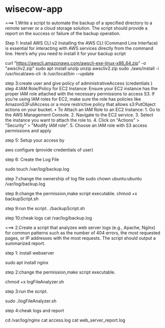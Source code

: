 # wisecow-app
===> 1.Write a script to automate the backup of a specified directory to a remote server or a cloud storage solution. The script should provide a report on the success or failure of the backup operation.

Step 1: Install AWS CLI v2 Installing the AWS CLI (Command Line Interface) is essential for interacting with AWS services directly from the command line. Here’s why you need to install it for your backup script

curl "https://awscli.amazonaws.com/awscli-exe-linux-x86_64.zip" -o "awscliv2.zip" sudo apt install unzip unzip awscliv2.zip sudo ./aws/install -i /usr/local/aws-cli -b /usr/local/bin --update

step 3:create user and give policy of administrativeAccess (credentials ) step 4:IAM Role/Policy for EC2 Instance: Ensure your EC2 instance has the proper IAM role attached with the necessary permissions to access S3. If you’re using IAM roles for EC2, make sure the role has policies like AmazonS3FullAccess or a more restrictive policy that allows s3:PutObject actions on your bucket. • To Attach an IAM Role to an EC2 Instance: 1. Go to the AWS Management Console. 2. Navigate to the EC2 service. 3. Select the instance you want to attach the role to. 4. Click on "Actions" > "Security" > "Modify IAM role". 5. Choose an IAM role with S3 access permissions and apply

step 5: Setup your access by

aws configure (provide credentials of user)

step 6: Create the Log File

sudo touch /var/log/backup.log

step 7:change the ownership of log file sudo chown ubuntu:ubuntu /var/log/backup.log

step 8:change the permission,make script executable. chmod +x backupScript.sh

step 9:run the script. ./backupScript.sh

step 10:cheak logs cat /var/log/backup.log

===> 2.Create a script that analyzes web server logs (e.g., Apache, Nginx) for common patterns such as the number of 404 errors, the most requested pages, or IP addresses with the most requests. The script should output a summarized report.

step 1: install webserver

sudo apt install nginx

step 2:change the permission,make script executable.

chmod +x logFileAnalyzer.sh

step 3:run the script.

sudo ./logFileAnalyzer.sh

step 4:cheak logs and report

cd /var/log/nginx cat access.log cat web_server_report.log
